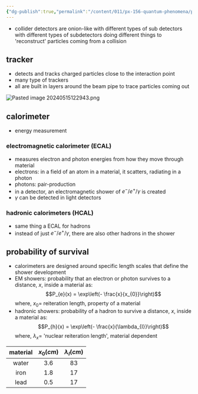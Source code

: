 ```yaml
---
{"dg-publish":true,"permalink":"/content/011/px-156-quantum-phenomena/px-156-b-particle-physics/px-156-k-accelerators-and-detectors/px-156-k5-detectors/","created":"2024-11-25T10:50:32.000+00:00","updated":"2024-11-26T20:06:34.359+00:00"}
---
```


- collider detectors are onion-like with different types of sub detectors with different types of subdetectors doing different things to 'reconstruct' particles coming from a collision
## tracker 
- detects and tracks charged particles close to the interaction point
- many type of trackers
- all are built in layers around the beam pipe to trace particles coming out

![Pasted image 20240515122943.png](/img/user/pics/Pasted%20image%2020240515122943.png)

## calorimeter
- energy measurement
### electromagnetic calorimeter (ECAL) 
- measures electron and photon energies from how they move through material
- electrons: in a field of an atom in a material, it scatters, radiating in a photon
- photons: pair-production
- in a detector, an electromagnetic shower of $e^{-}/e^{+}/\gamma$ is created
- $\gamma$ can be detected in light detectors
### hadronic calorimeters (HCAL)
- same thing a ECAL for hadrons
- instead of just $e^{-}/e^{+}/\gamma$, there are also other hadrons in the shower

## probability of survival 
- calorimeters are designed around specific length scales that define the shower development
- EM showers: probability that an electron or photon survives to a distance, $x$, inside a material as: 
$$P_{e}(x) = \exp\left(- \frac{x}{x_{0}}\right)$$
	where, $x_{0}=$ reiteration length, property of a material 
- hadronic showers: probability of a hadron to survive a distance, $x$, inside a material as: 
$$P_{h}(x) = \exp\left(- \frac{x}{\lambda_{I}}\right)$$
	where, $\lambda_{x}=$ 'nuclear reiteration length', material dependent

| material | $x_{0}(cm)$ | $\lambda_{I}(cm)$ |
| :------: | :---------: | :---------------: |
|  water   |    $3.6$    |       $83$        |
|   iron   |    $1.8$    |       $17$        |
|   lead   |    $0.5$    |       $17$        |
